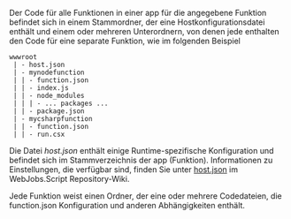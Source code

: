 
Der Code für alle Funktionen in einer app für die angegebene Funktion befindet sich in einem Stammordner, der eine Hostkonfigurationsdatei enthält und einem oder mehreren Unterordnern, von denen jede enthalten den Code für eine separate Funktion, wie im folgenden Beispiel

```
wwwroot
 | - host.json
 | - mynodefunction
 | | - function.json
 | | - index.js
 | | - node_modules
 | | | - ... packages ...
 | | - package.json
 | - mycsharpfunction
 | | - function.json
 | | - run.csx
```

Die Datei *host.json* enthält einige Runtime-spezifische Konfiguration und befindet sich im Stammverzeichnis der app (Funktion). Informationen zu Einstellungen, die verfügbar sind, finden Sie unter [host.json](https://github.com/Azure/azure-webjobs-sdk-script/wiki/host.json) im WebJobs.Script Repository-Wiki.

Jede Funktion weist einen Ordner, der eine oder mehrere Codedateien, die function.json Konfiguration und anderen Abhängigkeiten enthält.
